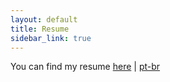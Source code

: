 ```yaml
---
layout: default
title: Resume
sidebar_link: true
---
```



You can find my resume [here](resume-en-may-2023.pdf) \| [pt-br](resume-pt-may-2023.pdf)
